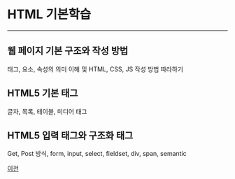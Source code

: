 # HTML 기본학습

--------------

## 웹 페이지 기본 구조와 작성 방법
태그, 요소, 속성의 의미 이해 및 HTML, CSS, JS 작성 방법 따라하기

## HTML5 기본 태그
글자, 목록, 테이블, 미디어 태그

## HTML5 입력 태그와 구조화 태그
Get, Post 방식, form, input, select, fieldset, div, span, semantic 
<br>

[이전](https://github.com/choiyeonseong/StudyHtml)
